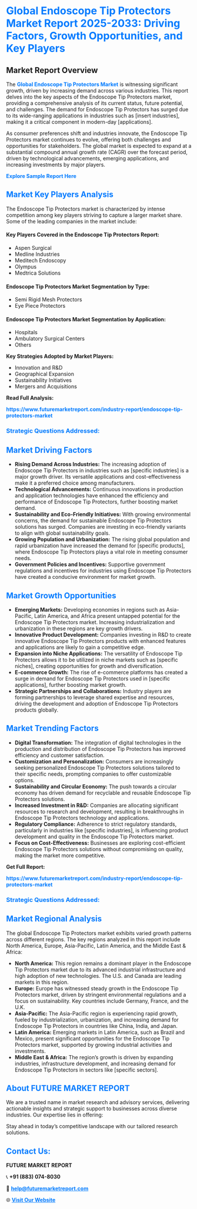 <h1 style="color: #007BFF;">Global Endoscope Tip Protectors Market Report 2025-2033: Driving Factors, Growth Opportunities, and Key Players</h1>

<section id="overview">
<h2>Market Report Overview</h2>
<p>The <a href="https://www.futuremarketreport.com/industry-report/endoscope-tip-protectors-market" style="color: #007BFF; text-decoration: none;"><strong>Global Endoscope Tip Protectors Market</strong></a> is witnessing significant growth, driven by increasing demand across various industries. This report delves into the key aspects of the Endoscope Tip Protectors market, providing a comprehensive analysis of its current status, future potential, and challenges. The demand for Endoscope Tip Protectors has surged due to its wide-ranging applications in industries such as [insert industries], making it a critical component in modern-day [applications].</p>
<p>As consumer preferences shift and industries innovate, the Endoscope Tip Protectors market continues to evolve, offering both challenges and opportunities for stakeholders. The global market is expected to expand at a substantial compound annual growth rate (CAGR) over the forecast period, driven by technological advancements, emerging applications, and increasing investments by major players.</p>
</section>

<section id="overview">
<p><a href="https://www.futuremarketreport.com/request-sample/reportId=79104" style="color: #007BFF; text-decoration: none;"><strong>Explore Sample Report Here</strong></a></p>
</section>

<section id="key-players">
<h2 style="color: #007BFF;">Market Key Players Analysis</h2>
<p>The Endoscope Tip Protectors market is characterized by intense competition among key players striving to capture a larger market share. Some of the leading companies in the market include:</p>
<h4>Key Players Covered in the Endoscope Tip Protectors Report:</h4>
<ul><li>Aspen Surgical</li><li>Medline Industries</li><li>Meditech Endoscopy</li><li>Olympus</li><li>Medtrica Solutions</li></ul>
<h4>Endoscope Tip Protectors Market Segmentation by Type:</h4>
<ul><li>Semi Rigid Mesh Protectors</li><li>Eye Piece Protectors</li></ul>

<h4>Endoscope Tip Protectors Market Segmentation by Application:</h4>
<ul><li>Hospitals</li><li>Ambulatory Surgical Centers</li><li>Others</li></ul>
<p><strong>Key Strategies Adopted by Market Players:</strong></p>
<ul>
<li>Innovation and R&D</li>
<li>Geographical Expansion</li>
<li>Sustainability Initiatives</li>
<li>Mergers and Acquisitions</li>
</ul>
</section>

<section>
<p><strong>Read Full Analysis: </strong></p><a href="https://www.futuremarketreport.com/industry-report/endoscope-tip-protectors-market" style="color: #007BFF; text-decoration: none;"><strong>https://www.futuremarketreport.com/industry-report/endoscope-tip-protectors-market</strong></a>
<h3 style="color: #007BFF;">Strategic Questions Addressed:</h3>
</section>

<section id="driving-factors">
<h2 style="color: #007BFF;">Market Driving Factors</h2>
<ul>
<li><strong>Rising Demand Across Industries:</strong> The increasing adoption of Endoscope Tip Protectors in industries such as [specific industries] is a major growth driver. Its versatile applications and cost-effectiveness make it a preferred choice among manufacturers.</li>
<li><strong>Technological Advancements:</strong> Continuous innovations in production and application technologies have enhanced the efficiency and performance of Endoscope Tip Protectors, further boosting market demand.</li>
<li><strong>Sustainability and Eco-Friendly Initiatives:</strong> With growing environmental concerns, the demand for sustainable Endoscope Tip Protectors solutions has surged. Companies are investing in eco-friendly variants to align with global sustainability goals.</li>
<li><strong>Growing Population and Urbanization:</strong> The rising global population and rapid urbanization have increased the demand for [specific products], where Endoscope Tip Protectors plays a vital role in meeting consumer needs.</li>
<li><strong>Government Policies and Incentives:</strong> Supportive government regulations and incentives for industries using Endoscope Tip Protectors have created a conducive environment for market growth.</li>
</ul>
</section>

<section id="growth-opportunities">
<h2 style="color: #007BFF;">Market Growth Opportunities</h2>
<ul>
<li><strong>Emerging Markets:</strong> Developing economies in regions such as Asia-Pacific, Latin America, and Africa present untapped potential for the Endoscope Tip Protectors market. Increasing industrialization and urbanization in these regions are key growth drivers.</li>
<li><strong>Innovative Product Development:</strong> Companies investing in R&D to create innovative Endoscope Tip Protectors products with enhanced features and applications are likely to gain a competitive edge.</li>
<li><strong>Expansion into Niche Applications:</strong> The versatility of Endoscope Tip Protectors allows it to be utilized in niche markets such as [specific niches], creating opportunities for growth and diversification.</li>
<li><strong>E-commerce Growth:</strong> The rise of e-commerce platforms has created a surge in demand for Endoscope Tip Protectors used in [specific applications], further boosting market growth.</li>
<li><strong>Strategic Partnerships and Collaborations:</strong> Industry players are forming partnerships to leverage shared expertise and resources, driving the development and adoption of Endoscope Tip Protectors products globally.</li>
</ul>
</section>

<section id="trending-factors">
<h2 style="color: #007BFF;">Market Trending Factors</h2>
<ul>
<li><strong>Digital Transformation:</strong> The integration of digital technologies in the production and distribution of Endoscope Tip Protectors has improved efficiency and customer satisfaction.</li>
<li><strong>Customization and Personalization:</strong> Consumers are increasingly seeking personalized Endoscope Tip Protectors solutions tailored to their specific needs, prompting companies to offer customizable options.</li>
<li><strong>Sustainability and Circular Economy:</strong> The push towards a circular economy has driven demand for recyclable and reusable Endoscope Tip Protectors solutions.</li>
<li><strong>Increased Investment in R&D:</strong> Companies are allocating significant resources to research and development, resulting in breakthroughs in Endoscope Tip Protectors technology and applications.</li>
<li><strong>Regulatory Compliance:</strong> Adherence to strict regulatory standards, particularly in industries like [specific industries], is influencing product development and quality in the Endoscope Tip Protectors market.</li>
<li><strong>Focus on Cost-Effectiveness:</strong> Businesses are exploring cost-efficient Endoscope Tip Protectors solutions without compromising on quality, making the market more competitive.</li>
</ul>
</section>

<section>
<p><strong>Get Full Report: </strong></p><a href="https://www.futuremarketreport.com/industry-report/endoscope-tip-protectors-market" style="color: #007BFF; text-decoration: none;"><strong>https://www.futuremarketreport.com/industry-report/endoscope-tip-protectors-market</strong></a>
<h3 style="color: #007BFF;">Strategic Questions Addressed:</h3>
</section>


<section id="regional-analysis">
<h2 style="color: #007BFF;">Market Regional Analysis</h2>
<p>The global Endoscope Tip Protectors market exhibits varied growth patterns across different regions. The key regions analyzed in this report include North America, Europe, Asia-Pacific, Latin America, and the Middle East & Africa:</p>
<ul>
<li><strong>North America:</strong> This region remains a dominant player in the Endoscope Tip Protectors market due to its advanced industrial infrastructure and high adoption of new technologies. The U.S. and Canada are leading markets in this region.</li>
<li><strong>Europe:</strong> Europe has witnessed steady growth in the Endoscope Tip Protectors market, driven by stringent environmental regulations and a focus on sustainability. Key countries include Germany, France, and the U.K.</li>
<li><strong>Asia-Pacific:</strong> The Asia-Pacific region is experiencing rapid growth, fueled by industrialization, urbanization, and increasing demand for Endoscope Tip Protectors in countries like China, India, and Japan.</li>
<li><strong>Latin America:</strong> Emerging markets in Latin America, such as Brazil and Mexico, present significant opportunities for the Endoscope Tip Protectors market, supported by growing industrial activities and investments.</li>
<li><strong>Middle East & Africa:</strong> The region’s growth is driven by expanding industries, infrastructure development, and increasing demand for Endoscope Tip Protectors in sectors like [specific sectors].</li>
</ul>
</section>

<footer>
<h2 style="color: #007BFF;">About FUTURE MARKET REPORT</h2>
<p>We are a trusted name in market research and advisory services, delivering actionable insights and strategic support to businesses across diverse industries. Our expertise lies in offering:</p>

<p>Stay ahead in today’s competitive landscape with our tailored research solutions.</p>

<h2 style="color: #007BFF;">Contact Us:</h2>
<p><strong>FUTURE MARKET REPORT</strong></p>
<p>📞 <strong>+91 (883) 074-8030</strong></p>
<p>📧 <strong><a href="mailto:help@futuremarketreport.com" style="color: #007BFF;">help@futuremarketreport.com</a></strong></p>
<p>🌐 <strong><a href="https://www.futuremarketreport.com/" style="color: #007BFF;">Visit Our Website</a></strong></p>
</footer>